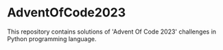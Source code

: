 # AdventOfCode2023

This repository contains solutions of 'Advent Of Code 2023' challenges in Python programming language. 
